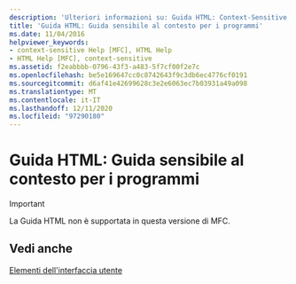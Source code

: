 ```yaml
---
description: 'Ulteriori informazioni su: Guida HTML: Context-Sensitive della Guida per i programmi'
title: 'Guida HTML: Guida sensibile al contesto per i programmi'
ms.date: 11/04/2016
helpviewer_keywords:
- context-sensitive Help [MFC], HTML Help
- HTML Help [MFC], context-sensitive
ms.assetid: f2eabbbb-0796-43f3-a483-5f7cf00f2e7c
ms.openlocfilehash: be5e169647cc0c8742643f9c3db6ec4776cf0191
ms.sourcegitcommit: d6af41e42699628c3e2e6063ec7b03931a49a098
ms.translationtype: MT
ms.contentlocale: it-IT
ms.lasthandoff: 12/11/2020
ms.locfileid: "97290180"
---
```

# <a name="html-help-context-sensitive-help-for-your-programs"></a>Guida HTML: Guida sensibile al contesto per i programmi

> [!IMPORTANT]
> La Guida HTML non è supportata in questa versione di MFC.

## <a name="see-also"></a>Vedi anche

[Elementi dell'interfaccia utente](user-interface-elements-mfc.md)
